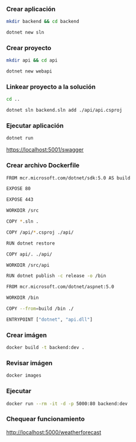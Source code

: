 ### Crear aplicación

```bash
mkdir backend && cd backend

dotnet new sln
```

### Crear proyecto

```bash
mkdir api && cd api

dotnet new webapi
```

### Linkear proyecto a la solución

```bash
cd ..

dotnet sln backend.sln add ./api/api.csproj
```

### Ejecutar aplicación

```bash
dotnet run
```

[https://localhost:5001/swagger](https://localhost:5001/swagger)

### Crear archivo Dockerfile

```bash
FROM mcr.microsoft.com/dotnet/sdk:5.0 AS build

EXPOSE 80

EXPOSE 443

WORKDIR /src

COPY *.sln .

COPY /api/*.csproj ./api/

RUN dotnet restore

COPY api/. ./api/

WORKDIR /src/api

RUN dotnet publish -c release -o /bin

FROM mcr.microsoft.com/dotnet/aspnet:5.0

WORKDIR /bin

COPY --from=build /bin ./

ENTRYPOINT ["dotnet", "api.dll"]
```

### Crear imágen

```bash
docker build -t backend:dev .
```

### Revisar imágen

```bash
docker images
```

### Ejecutar

```bash
docker run --rm -it -d -p 5000:80 backend:dev
```

### Chequear funcionamiento

[http://localhost:5000/weatherforecast](http://localhost:5000/weatherforecast)
